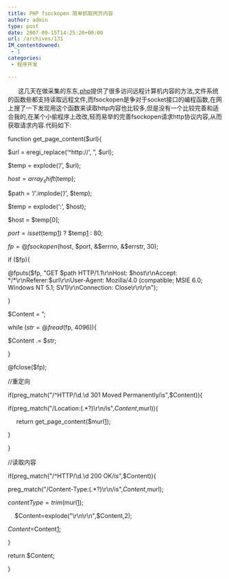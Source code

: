 ```yaml
---
title: PHP fsockopen 简单抓取网页内容
author: admin
type: post
date: 2007-09-15T14:25:20+00:00
url: /archives/131
IM_contentdowned:
 - 1
categories:
 - 程序开发

---
```

      这几天在做采集的东东,[php][1]提供了很多访问远程计算机内容的方法,文件系统的函数些都支持读取远程文件,而fsockopen是争对于socket接口的编程函数,在网上搜了一下发现用这个函数来读取http内容也比较多,但是没有一个比较完善和适合我的,在某个小偷程序上改改,轻而易举的完善fsockopen请求http协议内容,从而获取请求内容.代码如下:

function get_page_content($url){

$url = eregi_replace(‘^http://’, ”, $url);

$temp = explode(‘/’, $url);

$host = array_shift($temp);

$path = ‘/’.implode(‘/’, $temp);

$temp = explode(‘:’, $host);

$host = $temp[0];

$port = isset($temp[1]) ? $temp[1] : 80;

$fp = @fsockopen($host, $port, &$errno, &$errstr, 30);

if ($fp){

@fputs($fp, "GET $path HTTP/1.1\r\nHost: $host\r\nAccept: */*\r\nReferer:$url\r\nUser-Agent: Mozilla/4.0 (compatible; MSIE 6.0; Windows NT 5.1; SV1)\r\nConnection: Close\r\n\r\n");

}

$Content = ”;

while ($str = @fread($fp, 4096)){

$Content .= $str;

}

@fclose($fp);

//重定向

if(preg_match("/^HTTP\/\d.\d 301 Moved Permanently/is",$Content)){

if(preg_match("/Location:(.*?)\r\n/is",$Content,$murl)){

     return get_page_content($murl[1]);

}

}

//读取内容

if(preg_match("/^HTTP\/\d.\d 200 OK/is",$Content)){

preg_match("/Content-Type:(.*?)\r\n/is",$Content,$murl);

$contentType=trim($murl[1]);

    $Content=explode("\r\n\r\n",$Content,2);

$Content=$Content[1];

}

return $Content;

}

 [1]: /?tag=php